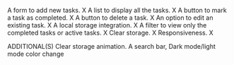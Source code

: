 A form to add new tasks. X
A list to display all the tasks. X
A button to mark a task as completed. X
A button to delete a task. X
An option to edit an existing task. X
A local storage integration. X
A filter to view only the completed tasks or active tasks. X
Clear storage. X
Responsiveness. X

ADDITIONAL(S)
Clear storage animation.
A search bar,
Dark mode/light mode color change
